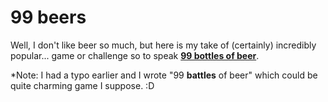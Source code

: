 # 99 beers

Well, I don't like beer so much, but here is my take of (certainly) incredibly popular... game or challenge so to speak [**99 bottles of beer**](https://99-bottles-of-beer.net/). 

*Note: I had a typo earlier and I wrote "99 **battles** of beer" which could be quite charming game I suppose. :D

